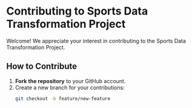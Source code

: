 # Contributing to Sports Data Transformation Project

Welcome! We appreciate your interest in contributing to the Sports Data Transformation Project.

## How to Contribute

1. **Fork the repository** to your GitHub account.
2. Create a new branch for your contributions:
   ```bash
   git checkout -b feature/new-feature
